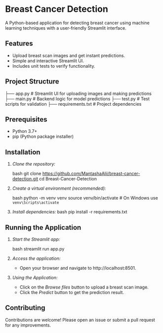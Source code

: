 # Breast Cancer Detection

A Python-based application for detecting breast cancer using machine learning techniques with a user-friendly Streamlit interface.

## Features

- Upload breast scan images and get instant predictions.
- Simple and interactive Streamlit UI.
- Includes unit tests to verify functionality.

## Project Structure


├── app.py         # Streamlit UI for uploading images and making predictions
├── main.py        # Backend logic for model predictions
├── test.py        # Test scripts for validation
├── requirements.txt  # Project dependencies


## Prerequisites

- Python 3.7+
- pip (Python package installer)

## Installation

1. *Clone the repository:*

   bash
   git clone https://github.com/MantashaAlii/breast-cancer-detection.git
   cd Breast-Cancer-Detection
   

2. *Create a virtual environment (recommended):*

   bash
   python -m venv venv
   source venv/bin/activate  # On Windows use `venv\Scripts\activate`
   

3. *Install dependencies:*
   bash
   pip install -r requirements.txt
   

## Running the Application

1. *Start the Streamlit app:*

   bash
   streamlit run app.py
   

2. *Access the application:*

   - Open your browser and navigate to http://localhost:8501.

3. *Using the Application:*
   - Click on the *Browse files* button to upload a breast scan image.
   - Click the *Predict* button to get the prediction result.

## Contributing

Contributions are welcome! Please open an issue or submit a pull request for any improvements.
